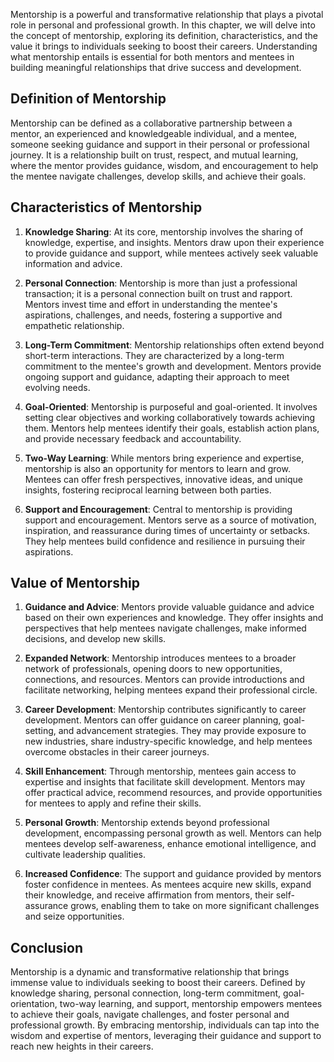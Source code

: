 
Mentorship is a powerful and transformative relationship that plays a pivotal role in personal and professional growth. In this chapter, we will delve into the concept of mentorship, exploring its definition, characteristics, and the value it brings to individuals seeking to boost their careers. Understanding what mentorship entails is essential for both mentors and mentees in building meaningful relationships that drive success and development.

**Definition of Mentorship**
----------------------------

Mentorship can be defined as a collaborative partnership between a mentor, an experienced and knowledgeable individual, and a mentee, someone seeking guidance and support in their personal or professional journey. It is a relationship built on trust, respect, and mutual learning, where the mentor provides guidance, wisdom, and encouragement to help the mentee navigate challenges, develop skills, and achieve their goals.

**Characteristics of Mentorship**
---------------------------------

1. **Knowledge Sharing**: At its core, mentorship involves the sharing of knowledge, expertise, and insights. Mentors draw upon their experience to provide guidance and support, while mentees actively seek valuable information and advice.

2. **Personal Connection**: Mentorship is more than just a professional transaction; it is a personal connection built on trust and rapport. Mentors invest time and effort in understanding the mentee's aspirations, challenges, and needs, fostering a supportive and empathetic relationship.

3. **Long-Term Commitment**: Mentorship relationships often extend beyond short-term interactions. They are characterized by a long-term commitment to the mentee's growth and development. Mentors provide ongoing support and guidance, adapting their approach to meet evolving needs.

4. **Goal-Oriented**: Mentorship is purposeful and goal-oriented. It involves setting clear objectives and working collaboratively towards achieving them. Mentors help mentees identify their goals, establish action plans, and provide necessary feedback and accountability.

5. **Two-Way Learning**: While mentors bring experience and expertise, mentorship is also an opportunity for mentors to learn and grow. Mentees can offer fresh perspectives, innovative ideas, and unique insights, fostering reciprocal learning between both parties.

6. **Support and Encouragement**: Central to mentorship is providing support and encouragement. Mentors serve as a source of motivation, inspiration, and reassurance during times of uncertainty or setbacks. They help mentees build confidence and resilience in pursuing their aspirations.

**Value of Mentorship**
-----------------------

1. **Guidance and Advice**: Mentors provide valuable guidance and advice based on their own experiences and knowledge. They offer insights and perspectives that help mentees navigate challenges, make informed decisions, and develop new skills.

2. **Expanded Network**: Mentorship introduces mentees to a broader network of professionals, opening doors to new opportunities, connections, and resources. Mentors can provide introductions and facilitate networking, helping mentees expand their professional circle.

3. **Career Development**: Mentorship contributes significantly to career development. Mentors can offer guidance on career planning, goal-setting, and advancement strategies. They may provide exposure to new industries, share industry-specific knowledge, and help mentees overcome obstacles in their career journeys.

4. **Skill Enhancement**: Through mentorship, mentees gain access to expertise and insights that facilitate skill development. Mentors may offer practical advice, recommend resources, and provide opportunities for mentees to apply and refine their skills.

5. **Personal Growth**: Mentorship extends beyond professional development, encompassing personal growth as well. Mentors can help mentees develop self-awareness, enhance emotional intelligence, and cultivate leadership qualities.

6. **Increased Confidence**: The support and guidance provided by mentors foster confidence in mentees. As mentees acquire new skills, expand their knowledge, and receive affirmation from mentors, their self-assurance grows, enabling them to take on more significant challenges and seize opportunities.

**Conclusion**
--------------

Mentorship is a dynamic and transformative relationship that brings immense value to individuals seeking to boost their careers. Defined by knowledge sharing, personal connection, long-term commitment, goal-orientation, two-way learning, and support, mentorship empowers mentees to achieve their goals, navigate challenges, and foster personal and professional growth. By embracing mentorship, individuals can tap into the wisdom and expertise of mentors, leveraging their guidance and support to reach new heights in their careers.
